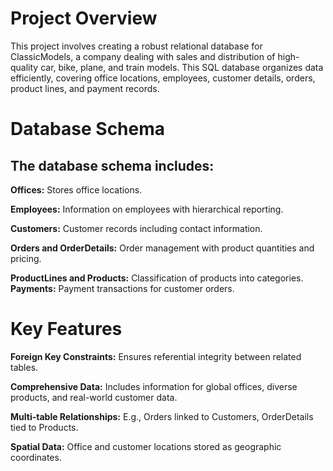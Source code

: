 # Project Overview
This project involves creating a robust relational database for ClassicModels,
a company dealing with sales and distribution of high-quality car, bike, plane, and train models.
This SQL database organizes data efficiently, covering office locations, employees, customer details, orders, product lines, and payment records.

# Database Schema
## The database schema includes:

**Offices:** Stores office locations.

**Employees:** Information on employees with hierarchical reporting.

**Customers:** Customer records including contact information.

**Orders and OrderDetails:** Order management with product quantities and pricing.

**ProductLines and Products:** Classification of products into categories.
**Payments:** Payment transactions for customer orders.


# Key Features
**Foreign Key Constraints:** Ensures referential integrity between related tables.

**Comprehensive Data:** Includes information for global offices, diverse products, and real-world customer data.

**Multi-table Relationships:** E.g., Orders linked to Customers, OrderDetails tied to Products.

**Spatial Data:** Office and customer locations stored as geographic coordinates.

